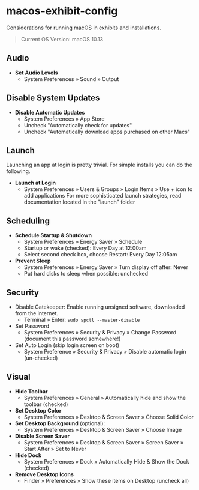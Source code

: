 # macos-exhibit-config
Considerations for running macOS in exhibits and installations. 

> Current OS Version: macOS 10.13


## Audio
  * __Set Audio Levels__
    * System Preferences » Sound » Output

## Disable System Updates
  * __Disable Automatic Updates__
    * System Preferences » App Store
    * Uncheck "Automatically check for updates"
    * Uncheck "Automatically download apps purchased on other Macs"

## Launch
Launching an app at login is pretty trivial. For simple installs you can do the following. 
  * __Launch at Login__
    * System Preferences » Users & Groups » Login Items » Use + icon to add applications
For more sophisticated launch strategies, read documentation located in the "launch" folder

## Scheduling
  * __Schedule Startup & Shutdown__
    * System Preferences » Energy Saver » Schedule
    * Startup or wake (checked): Every Day at 12:00am
    * Select second check box, choose Restart: Every Day 12:05am
  * __Prevent Sleep__
    * System Preferences » Energy Saver » Turn display off after: Never
    * Put hard disks to sleep when possible: unchecked
    
## Security
  * Disable Gatekeeper: Enable running unsigned software, downloaded from the internet.
    * Terminal » Enter: `sudo spctl --master-disable`
  * Set Password
    * System Preferences » Security & Privacy » Change Password (document this password somewhere!)
  * Set Auto Login (skip login screen on boot)
    * System Preference » Security & Privacy » Disable automatic login (un-checked)
    
## Visual
  * __Hide Toolbar__
    * System Preferences » General » Automatically hide and show the toolbar (checked)
  * __Set Desktop Color__
    * System Preferences » Desktop & Screen Saver » Choose Solid Color
  * __Set Desktop Background__ (optional): 
    * System Preferences » Desktop & Screen Saver » Choose Image
  * __Disable Screen Saver__
    * System Preferences » Desktop & Screen Saver » Screen Saver » Start After » Set to Never
  * __Hide Dock__
    * System Preferences » Dock » Automatically Hide & Show the Dock (checked)
  * __Remove Desktop Icons__
    * Finder » Preferences » Show these items on Desktop (uncheck all)
